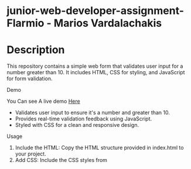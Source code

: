 # junior-web-developer-assignment-Flarmio - Marios Vardalachakis

# Description

This repository contains a simple web form that validates user input for a number greater than 10. It includes HTML, CSS for styling, and JavaScript for form validation.



<p></p>
<p></p>

Demo

You Can see A live demo <a href="https://mariosggg.github.io/junior-web-developer-assignment-Flarmio_marios_vardalachakis/">Here</a></li>

<p></p>
<p></p
Features
<p></p>
<p></p>
<ul>
   <li>Validates user input to ensure it's a number and greater than 10.</li>
   <li>Provides real-time validation feedback using JavaScript.</li>
   <li>Styled with CSS for a clean and responsive design.</li>
</ul>

<p></p>
<p></p>
Usage
<p></p
<p></p>
<ol>
 <li>Include the HTML: Copy the HTML structure provided in index.html to your project.</li>
  <li>Add CSS: Include the CSS styles from <style> tag or link to an external CSS file.</li>
  <li>Add CSS: Include the CSS styles from <style> tag or link to an external CSS file.</li>
  <li>Customization: Modify styles (<style> section) and validation logic (<script> section) to fit your project requirements./li>
</ol>

Installation 
<p></p>
<p></p>
<ol>
 <li>Clone the repository with the command:
 git clone https://github.com/your-username/your-repository.git
 </li>
  <li>Navigate into the project directory with the command:
   cd your-repository </li>
  <li>Open index.html in your web browser or integrate it into your existing project.
</ol>

Contribution
<p></p>
<p></p>
<ol>
 <li>Validates user input to ensure it's a number and greater than 10.</li>
 <li>Provides real-time validation feedback using JavaScript.</li>
 <li>Styled with CSS for a clean and responsive design.</li>
 <li>Validates user input to ensure it's a number and greater than 10.</li>
 <li>Provides real-time validation feedback using JavaScript.</li>
 <li>Styled with CSS for a clean and responsive design.</li>
</ol>
